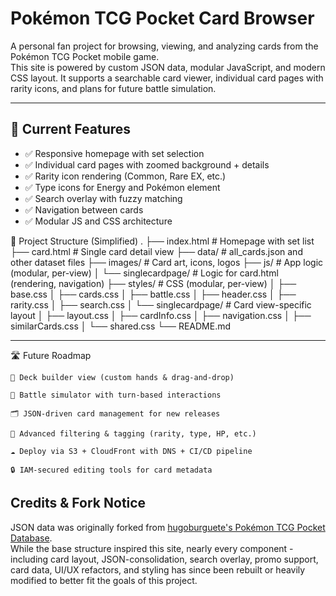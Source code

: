 # Pokémon TCG Pocket Card Browser

A personal fan project for browsing, viewing, and analyzing cards from the Pokémon TCG Pocket mobile game.  
This site is powered by custom JSON data, modular JavaScript, and modern CSS layout. It supports a searchable card viewer, individual card pages with rarity icons, and plans for future battle simulation.

---

## 🚀 Current Features

- ✅ Responsive homepage with set selection
- ✅ Individual card pages with zoomed background + details
- ✅ Rarity icon rendering (Common, Rare EX, etc.)
- ✅ Type icons for Energy and Pokémon element
- ✅ Search overlay with fuzzy matching
- ✅ Navigation between cards
- ✅ Modular JS and CSS architecture


📁 Project Structure (Simplified)
.
├── index.html                 # Homepage with set list
├── card.html                  # Single card detail view
├── data/                      # all_cards.json and other dataset files
├── images/                    # Card art, icons, logos
├── js/                        # App logic (modular, per-view)
│   └── singlecardpage/        # Logic for card.html (rendering, navigation)
├── styles/                    # CSS (modular, per-view)
│   ├── base.css
│   ├── cards.css
│   ├── battle.css
│   ├── header.css
│   ├── rarity.css
│   ├── search.css
│   └── singlecardpage/        # Card view-specific layout
│       ├── layout.css
│       ├── cardInfo.css
│       ├── navigation.css
│       ├── similarCards.css
│       └── shared.css
└── README.md

---

🛣️ Future Roadmap

    🧩 Deck builder view (custom hands & drag-and-drop)

    🥊 Battle simulator with turn-based interactions

    🗂 JSON-driven card management for new releases

    🧠 Advanced filtering & tagging (rarity, type, HP, etc.)

    ☁️ Deploy via S3 + CloudFront with DNS + CI/CD pipeline

    🔒 IAM-secured editing tools for card metadata


## Credits & Fork Notice

JSON data was originally forked from [hugoburguete's Pokémon TCG Pocket Database](https://github.com/hugoburguete/pokemon-tcg-pocket-card-database).  
While the base structure inspired this site, nearly every component - including card layout, JSON-consolidation, search overlay, promo support, card data, UI/UX refactors, and styling
has since been rebuilt or heavily modified to better fit the goals of this project.
